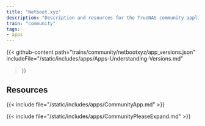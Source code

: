 ```yaml
---
title: "Netboot.xyz"
description: "Description and resources for the TrueNAS community application called Netboot.xyz."
train: "community"
tags:
- apps
---
```


{{< github-content 
    path="trains/community/netbootxyz/app_versions.json"
	includeFile="/static/includes/apps/Apps-Understanding-Versions.md"
>}}

## Resources

{{< include file="/static/includes/apps/CommunityApp.md" >}}

{{< include file="/static/includes/apps/CommunityPleaseExpand.md" >}}

<!--
<div class="docs-sections">

{{< doc-card title="<appname> Deployments" link="/resources/"
descr="How to deploy and configure the <appname> app." >}}

</div>
-->
